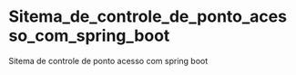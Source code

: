 # Sitema_de_controle_de_ponto_acesso_com_spring_boot
Sitema de controle de ponto acesso com spring boot
